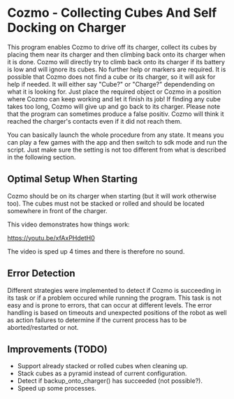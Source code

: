# Cozmo - Collecting Cubes And Self Docking on Charger
This program enables Cozmo to drive off its charger, collect its cubes by placing them near its charger and then climbing back onto its charger when it is done. Cozmo will directly try to climb back onto its charger if its battery is low and will ignore its cubes. No further help or markers are required. It is possible that Cozmo does not find a cube or its charger, so it will ask for help if needed. It will either say "Cube?" or "Charge?" dependending on what it is looking for. Just place the required object or Cozmo in a position where Cozmo can keep working and let it finish its job! If finding any cube takes too long, Cozmo will give up and go back to its charger. Please note that the program can sometimes produce a false positiv. Cozmo will think it reached the charger's contacts even if it did not reach them. 

You can basically launch the whole procedure from any state. It means you can play a few games with the app and then switch to sdk mode and run the script. Just make sure the setting is not too different from what is described in the following section.

## Optimal Setup When Starting
Cozmo should be on its charger when starting (but it will work otherwise too). The cubes must not be stacked or rolled and should be located somewhere in front of the charger. 

This video demonstrates how things work: 

https://youtu.be/xfAxPHdetH0

The video is sped up 4 times and there is therefore no sound. 

## Error Detection
Different strategies were implemented to detect if Cozmo is succeeding in its task or if a problem occured while running the program. This task is not easy and is prone to errors, that can occur at different levels. The error handling is based on timeouts and unexpected 
positions of the robot as well as action failures to determine if the current process has to be aborted/restarted or not. 

## Improvements (TODO)
- Support already stacked or rolled cubes when cleaning up. 
- Stack cubes as a pyramid instead of current configuration. 
- Detect if backup_onto_charger() has succeeded (not possible?). 
- Speed up some processes. 
